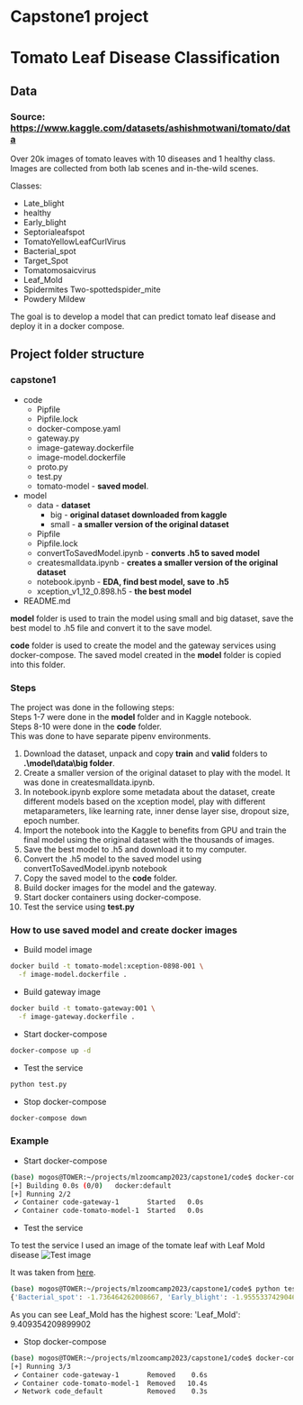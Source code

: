 # Capstone1 project

# Tomato Leaf Disease Classification  

## Data
### Source: https://www.kaggle.com/datasets/ashishmotwani/tomato/data

Over 20k images of tomato leaves with 10 diseases and 1 healthy class. Images are collected from both lab scenes and in-the-wild scenes. 

Classes:
* Late_blight
* healthy
* Early_blight
* Septorialeafspot
* TomatoYellowLeafCurlVirus
* Bacterial_spot
* Target_Spot
* Tomatomosaicvirus
* Leaf_Mold
* Spidermites Two-spottedspider_mite
* Powdery Mildew

The goal is to develop a model that can predict tomato leaf disease and deploy it in a docker compose.

## Project folder structure

### capstone1
- code
  - Pipfile
  - Pipfile.lock
  - docker-compose.yaml
  - gateway.py
  - image-gateway.dockerfile
  - image-model.dockerfile
  - proto.py
  - test.py
  - tomato-model - **saved model**.
- model
    - data - **dataset**
      - big - **original dataset downloaded from kaggle**
      - small - **a smaller version of the original dataset**
  - Pipfile
  - Pipfile.lock
  - convertToSavedModel.ipynb - **converts .h5 to saved model**
  - createsmalldata.ipynb - **creates a smaller version of the original dataset**
  - notebook.ipynb - **EDA, find best model, save to .h5**
  - xception_v1_12_0.898.h5 - **the best model**
- README.md

**model** folder is used to train the model using small and big dataset, save the best model to .h5 file and convert it to the save model. 

**code** folder is used to create the model and the gateway services using docker-compose. The saved model created in the **model** folder is copied into this folder.

### Steps

The project was done in the following steps:  
Steps 1-7 were done in the **model** folder and in Kaggle notebook.  
Steps 8-10  were done in the **code** folder.  
This was done to have separate pipenv environments.

1. Download the dataset, unpack and copy **train** and **valid** folders to **.\model\data\big folder**.
2. Create a smaller version of the original dataset to play with the model. It was done in createsmalldata.ipynb.
3. In notebook.ipynb explore some metadata about the dataset, create different models based on the xception model, play with different metaparameters, like learning rate, inner dense layer sise, dropout size, epoch number.
4. Import the notebook into the Kaggle to benefits from GPU and train the final model using the original dataset with the thousands of images.
5. Save the best model to .h5 and download it to my computer.
6. Convert the .h5 model to the saved model using convertToSavedModel.ipynb notebook
7. Copy the saved model to the **code** folder.
8. Build docker images for the model and the gateway.
9. Start docker containers using docker-compose.
10. Test the service using **test.py**

### How to use saved model and create docker images

* Build model image
```bash
docker build -t tomato-model:xception-0898-001 \
  -f image-model.dockerfile .
```

* Build gateway image
```bash
docker build -t tomato-gateway:001 \
  -f image-gateway.dockerfile .
```

* Start docker-compose
```bash
docker-compose up -d
```

* Test the service
```bash
python test.py
```

* Stop docker-compose
```bash
docker-compose down
```

### Example

* Start docker-compose
```bash
(base) mogos@TOWER:~/projects/mlzoomcamp2023/capstone1/code$ docker-compose up -d
[+] Building 0.0s (0/0)   docker:default
[+] Running 2/2
 ✔ Container code-gateway-1       Started   0.0s 
 ✔ Container code-tomato-model-1  Started   0.0s 
```
* Test the service

To test the service I used an image of the tomate leaf with Leaf Mold disease
![Test image](https://vegcropshotline.org/wp-content/uploads/2018/08/3-CercosporaLeaf1.jpg)

It was taken from [here](https://vegcropshotline.org/article/tomato-leaf-mold-diseases/).

```bash
(base) mogos@TOWER:~/projects/mlzoomcamp2023/capstone1/code$ python test.py
{'Bacterial_spot': -1.736464262008667, 'Early_blight': -1.955533742904663, 'Late_blight': 5.443584442138672, 'Leaf_Mold': 9.409354209899902, 'Septoria_leaf_spot': -1.5283541679382324, 'Spider_mites Two-spotted_spider_mite': -9.764419555664062, 'Target_Spot': -11.01914119720459, 'Tomato_Yellow_Leaf_Curl_Virus': -5.174718856811523, 'Tomato_mosaic_virus': 1.2046741247177124, 'healthy': -11.281664848327637, 'powdery_mildew': -3.8318982124328613}
```

As you can see Leaf_Mold has the highest score: 'Leaf_Mold': 9.409354209899902

* Stop docker-compose
```bash
(base) mogos@TOWER:~/projects/mlzoomcamp2023/capstone1/code$ docker-compose down
[+] Running 3/3
 ✔ Container code-gateway-1       Removed    0.6s 
 ✔ Container code-tomato-model-1  Removed   10.4s 
 ✔ Network code_default           Removed    0.3s  
```